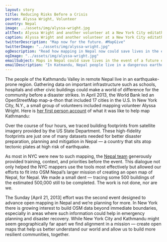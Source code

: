 ```yaml
---
layout: story
title: Reducing Risks Before a Crisis
person: Alyssa Wright, Volunteer 
country: Nepal
image: ../assets/img/alyssa-wright.jpg
altText: Alyssa Wright and another volunteer at a New York City editathon to map Kathmandu Valley, Nepal, April 21, 2013. Photo by The OpenStreetMap (OSM) Community of Nepal.
caption: Alyssa Wright and another volunteer at a New York City editathon to map Kathmandu Valley, Nepal, April 21, 2013. Photo by The OpenStreetMap (OSM) Community of Nepal.
twitterDescription: "Map now for the future. #MapGive"
twitterImage: "../assets/img/alyssa-wright.jpg"
ogDescription: "Read how mapping in Nepal now could save lives in the event of a future earthquake."
ogImage: "../assets/img/alyssa-wright.jpg"
emailSubject: Maps in Nepal could save lives in the event of a future earthquake.
emailDescription: "In Katmandu, Nepal people live in a dangerous earthquake zone. Gathering data on critical infrastructures such as schools, hospitals and government offices now could make the difference between life and death."
---
```


The people of the Kathmandu Valley in remote Nepal live in an earthquake-prone region. Gathering data on important infrastructure such as schools, hospitals and other civic buildings could make a world of difference for the community before a disaster strikes. In April 2013, the World Bank led an OpenStreetMap map-a-thon that included 17 cities in the U.S. In New York City, N.Y., a small group of volunteers included mapping volunteer Alyssa Wright. Here is <a href="http://www.osmnepal.org/us-spring-editathon-2013/" target="_blank">her first person account</a> of what it was like to help map Kathmandu:

Over the course of four hours, we traced building footprints from satellite imagery provided by the US State Department. These high-fidelity footprints are just one of many datasets needed for better disaster preparation, planning and mitigation in Nepal — a country that sits atop tectonic plates at high risk of earthquake.

As most in NYC were new to such mapping, the <a href="http://www.osmnepal.org/about/" target ="_blank">Nepal team</a> generously provided training, context, and priorities before the event. This dialogue not only helped the NYC mappers use the tools most effectively but allowed our efforts to fit into OSM Nepal’s larger mission of creating an open map of Nepal, for Nepal. We made a small dent — tracing some 500 buildings of the estimated 500,000 still to be completed. The work is not done, nor are we.

The Sunday [April 21, 2013] effort was the second event designed to advance open mapping in Nepal and we’re planning for more. In New York there is growing interest to build OSM data beyond immediate boundaries, especially in areas where such information could help in emergency planning and disaster recovery. While New York City and Kathmandu might seem geographically far apart we find alignment in a mission — create open maps that help us better understand our world and allow us to build more resilient communities, together.
